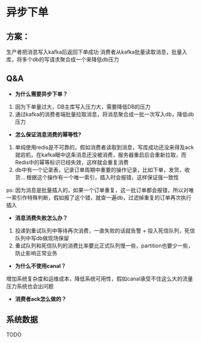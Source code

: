 # 异步下单

## 方案：

生产者把消息写入kafka后返回下单成功
消费者从kafka批量读取消息，批量入库，将多个db的写请求聚合成一个来降低db压力

## Q&A

- **为什么需要异步下单？**

1. 因为下单量过大，DB主库写入压力大，需要降低DB的压力
2. 通过kafka的消费者端批量拉取消息，将消息聚合成一批一次写入db，降低db压力

- **怎么保证消息消费的幂等性?**

1. 单纯使用redis是不可靠的，假如消费者读取到消息，写库成功还没来得及ack就宕机，在kafka眼中这条消息还没被消费，服务器重启后会重新拉取，而Redis中的幂等标识已经失效，这样就会重复消费
2. db中有一个记录表，记录订单周期中重要的操作记录，比如下单，发货，收货... 根据这个操作有一个唯一索引，插入时会报错，这样保证强一致性

ps: 因为消息是批量插入的，如果一个订单重复，这一批订单都会报错，所以对唯一索引作特殊判断，假如报了这个错，就查一遍db，过滤掉重复的订单再次执行插入

- **消息消费失败怎么办？**

1. 投递到重试队列中等待再次消费，一直失败的话就告警 + 投入死信队列，死信队列中写db做现场保留
2. 重试队列和死信队列的消费比率要比正式队列慢一些，partition也要少一些，防止影响正常业务

- **为什么不使用canal？**

增加系统复杂度和运维成本，降低系统可用性，假如canal承受不住这么大的流量压力系统也会出问题


- **消费者ack怎么做的？**


## 系统数据
TODO 

